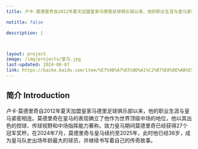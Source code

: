 ```yaml
---
title: 卢卡·莫德里奇自2012年夏天加盟皇家马德里足球俱乐部以来，他的职业生涯与皇马紧密相连。莫德里奇在皇马的表现确立了他作为世界顶级中场的地位，他以其出色的控球、传球视野和中场指挥能力著称。效力皇马期间莫德里奇已经获得27个冠军奖杯。在2024年7月，莫德里奇与皇马续约至2025年，此时他已经38岁，成为皇马队史出场年龄最大的球员，并继续书写着自己的传奇故事。

notitle: false

description: |



layout: project
image: /img/projects/皇马.jpg
last-updated: 2024-08-07
link: https://baike.baidu.com/item/%E7%9B%A7%E5%8D%A1%C2%B7%E8%8E%AB%E5%BE%B7%E9%87%8C%E5%A5%87/3311744
---
```


## 简介 Introduction
卢卡·莫德里奇自2012年夏天加盟皇家马德里足球俱乐部以来，他的职业生涯与皇马紧密相连。莫德里奇在皇马的表现确立了他作为世界顶级中场的地位，他以其出色的控球、传球视野和中场指挥能力著称。效力皇马期间莫德里奇已经获得27个冠军奖杯。在2024年7月，莫德里奇与皇马续约至2025年，此时他已经38岁，成为皇马队史出场年龄最大的球员，并继续书写着自己的传奇故事。
